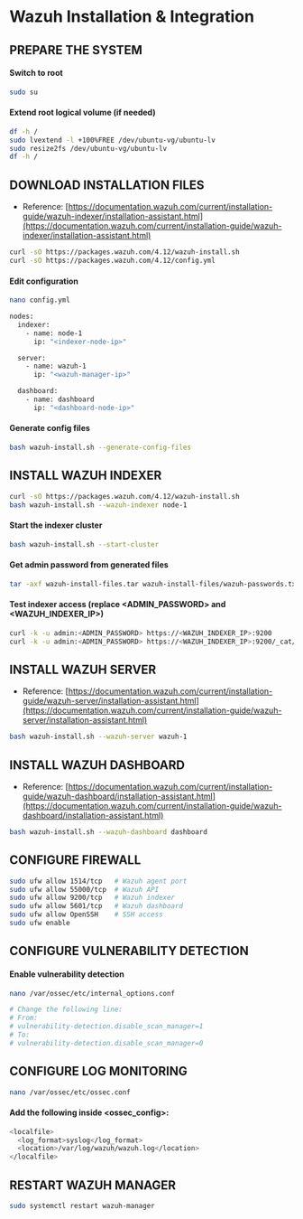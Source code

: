 # Wazuh Installation & Integration 

## PREPARE THE SYSTEM

#### Switch to root

```sh
sudo su
```

#### Extend root logical volume (if needed)

```sh
df -h /
sudo lvextend -l +100%FREE /dev/ubuntu-vg/ubuntu-lv
sudo resize2fs /dev/ubuntu-vg/ubuntu-lv
df -h /
```

## DOWNLOAD INSTALLATION FILES

- Reference: [https://documentation.wazuh.com/current/installation-guide/wazuh-indexer/installation-assistant.html](https://documentation.wazuh.com/current/installation-guide/wazuh-indexer/installation-assistant.html)

```sh
curl -sO https://packages.wazuh.com/4.12/wazuh-install.sh
curl -sO https://packages.wazuh.com/4.12/config.yml
```

#### Edit configuration

```sh
nano config.yml
```

```sh
nodes:
  indexer:
    - name: node-1
      ip: "<indexer-node-ip>"

  server:
    - name: wazuh-1
      ip: "<wazuh-manager-ip>"

  dashboard:
    - name: dashboard
      ip: "<dashboard-node-ip>"
```

#### Generate config files

```sh
bash wazuh-install.sh --generate-config-files
```

## INSTALL WAZUH INDEXER

```sh
curl -sO https://packages.wazuh.com/4.12/wazuh-install.sh
bash wazuh-install.sh --wazuh-indexer node-1
```

#### Start the indexer cluster

```sh
bash wazuh-install.sh --start-cluster
```

#### Get admin password from generated files

```sh
tar -axf wazuh-install-files.tar wazuh-install-files/wazuh-passwords.txt -O | grep -P "\'admin\'" -A 1
```

#### Test indexer access (replace <ADMIN_PASSWORD> and <WAZUH_INDEXER_IP>)

```sh
curl -k -u admin:<ADMIN_PASSWORD> https://<WAZUH_INDEXER_IP>:9200
curl -k -u admin:<ADMIN_PASSWORD> https://<WAZUH_INDEXER_IP>:9200/_cat/nodes?v
```

## INSTALL WAZUH SERVER

- Reference: [https://documentation.wazuh.com/current/installation-guide/wazuh-server/installation-assistant.html](https://documentation.wazuh.com/current/installation-guide/wazuh-server/installation-assistant.html)

```sh
bash wazuh-install.sh --wazuh-server wazuh-1
```

## INSTALL WAZUH DASHBOARD

- Reference: [https://documentation.wazuh.com/current/installation-guide/wazuh-dashboard/installation-assistant.html](https://documentation.wazuh.com/current/installation-guide/wazuh-dashboard/installation-assistant.html)

```sh
bash wazuh-install.sh --wazuh-dashboard dashboard
```

## CONFIGURE FIREWALL

```sh
sudo ufw allow 1514/tcp   # Wazuh agent port
sudo ufw allow 55000/tcp  # Wazuh API
sudo ufw allow 9200/tcp   # Wazuh indexer
sudo ufw allow 5601/tcp   # Wazuh dashboard
sudo ufw allow OpenSSH    # SSH access
sudo ufw enable
```

## CONFIGURE VULNERABILITY DETECTION

#### Enable vulnerability detection

```sh
nano /var/ossec/etc/internal_options.conf
```

```sh
# Change the following line:
# From:
# vulnerability-detection.disable_scan_manager=1
# To:
# vulnerability-detection.disable_scan_manager=0
```

## CONFIGURE LOG MONITORING

```sh
nano /var/ossec/etc/ossec.conf
```

#### Add the following inside <ossec_config>:

```sh
<localfile>
  <log_format>syslog</log_format>
  <location>/var/log/wazuh/wazuh.log</location>
</localfile>
```

## RESTART WAZUH MANAGER

```sh
sudo systemctl restart wazuh-manager
```
